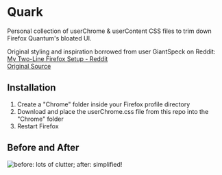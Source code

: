 # Quark
Personal collection of userChrome &amp; userContent CSS files to trim down Firefox Quantum's bloated UI.  
  
Original styling and inspiration borrowed from user GiantSpeck on Reddit:  
[My Two-Line Firefox Setup - Reddit](https://www.reddit.com/r/firefox/comments/7ftsb6/my_twoline_firefox_setup/)  
[Original Source](https://pastebin.com/342kbHWd)  
  
## Installation 
1. Create a "Chrome" folder inside your Firefox profile directory  
2. Download and place the userChrome.css file from this repo into the "Chrome" folder
3. Restart Firefox

## Before and After
![before: lots of clutter; after: simplified!](https://i.imgur.com/wt1gyNP.png "Left: Before; Right: After")
